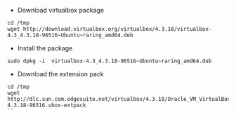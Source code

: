 - Download virtualbox package 

```
cd /tmp
wget http://download.virtualbox.org/virtualbox/4.3.18/virtualbox-4.3_4.3.18-96516~Ubuntu~raring_amd64.deb
```

- Install the package 

```
sudo dpkg -i  virtualbox-4.3_4.3.18-96516~Ubuntu~raring_amd64.deb
```

- Download the extension pack

```
cd /tmp
wget http://dlc.sun.com.edgesuite.net/virtualbox/4.3.18/Oracle_VM_VirtualBox_Extension_Pack-4.3.18-96516.vbox-extpack
``
